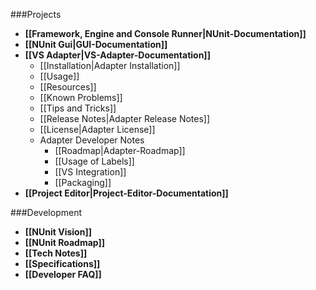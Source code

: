 ###Projects

* **[[Framework, Engine and Console Runner|NUnit-Documentation]]**
* **[[NUnit Gui|GUI-Documentation]]**
* **[[VS Adapter|VS-Adapter-Documentation]]**
  * [[Installation|Adapter Installation]]
  * [[Usage]]
  * [[Resources]]
  * [[Known Problems]]
  * [[Tips and Tricks]]
  * [[Release Notes|Adapter Release Notes]]
  * [[License|Adapter License]]
  * Adapter Developer Notes
    * [[Roadmap|Adapter-Roadmap]]
    * [[Usage of Labels]]
    * [[VS Integration]]
    * [[Packaging]]
* **[[Project Editor|Project-Editor-Documentation]]**

###Development

 * **[[NUnit Vision]]**
 * **[[NUnit Roadmap]]**
 * **[[Tech Notes]]**
 * **[[Specifications]]**
 * **[[Developer FAQ]]**

